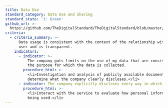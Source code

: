 ```yaml
---
title: Data Use
standard_category: Data Use and Sharing
standard_state: '1: Green'
github_url: >-
  https://github.com/TheDigitalStandard/TheDigitalStandard/blob/master/Privacy%20(Is%20it%20private%3F)%2FData%20Use%20and%20Sharing%2FData%20use.yaml
criteria:
  - criteria_summary: >-
      Data usage is consistent with the context of the relationship with the
      user and is transparent.
    indicators:
      - indicator: >-
          The company puts limits on the use of my data that are consistent with
          the purpose for which the data is collected.
        procedure_html: >-
          <li>Investigation and analysis of publicly available documentation to
          determine what the company clearly discloses.</li>
      - indicator: The company explicitly discloses every way in which it uses my data.
        procedure_html: >-
          <li>Interact with the service to evaluate how personal information is
          being used.</li>
---
```


